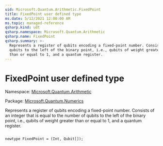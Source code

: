 ```yaml
---
uid: Microsoft.Quantum.Arithmetic.FixedPoint
title: FixedPoint user defined type
ms.date: 5/12/2021 12:00:00 AM
ms.topic: managed-reference
qsharp.kind: udt
qsharp.namespace: Microsoft.Quantum.Arithmetic
qsharp.name: FixedPoint
qsharp.summary: >-
  Represents a register of qubits encoding a fixed-point number. Consists of an integer that is equal to the number of
  qubits to the left of the binary point, i.e., qubits of weight greater
  than or equal to 1, and a quantum register.
---
```


# FixedPoint user defined type

Namespace: [Microsoft.Quantum.Arithmetic](xref:Microsoft.Quantum.Arithmetic)

Package: [Microsoft.Quantum.Numerics](https://nuget.org/packages/Microsoft.Quantum.Numerics)


Represents a register of qubits encoding a fixed-point number. Consists of an integer that is equal to the number ofqubits to the left of the binary point, i.e., qubits of weight greaterthan or equal to 1, and a quantum register.

```qsharp

newtype FixedPoint = (Int, Qubit[]);
```

